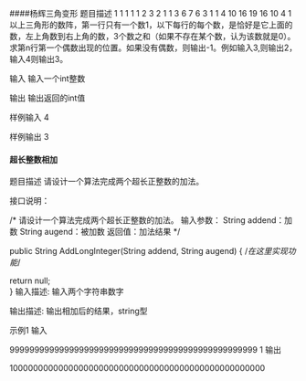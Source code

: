 ####杨辉三角变形
题目描述
          1
       1  1  1
    1  2  3  2  1
  1 3  6  7  6  3  1
1 4 10 16 19 16 10  4  1
以上三角形的数阵，第一行只有一个数1，以下每行的每个数，是恰好是它上面的数，左上角数到右上角的数，3个数之和（如果不存在某个数，认为该数就是0）。
求第n行第一个偶数出现的位置。如果没有偶数，则输出-1。例如输入3,则输出2，输入4则输出3。

输入
输入一个int整数

输出
输出返回的int值

样例输入
4

样例输出
3

#### 超长整数相加
题目描述
请设计一个算法完成两个超长正整数的加法。

接口说明：

 /*
 请设计一个算法完成两个超长正整数的加法。
 输入参数：
 String addend：加数
 String augend：被加数
 返回值：加法结果
 */

 public String AddLongInteger(String addend, String augend)
 {
     /*在这里实现功能*/
  

  return null;     
 }
输入描述:
输入两个字符串数字

输出描述:
输出相加后的结果，string型

示例1
输入

99999999999999999999999999999999999999999999999999
1
输出

100000000000000000000000000000000000000000000000000